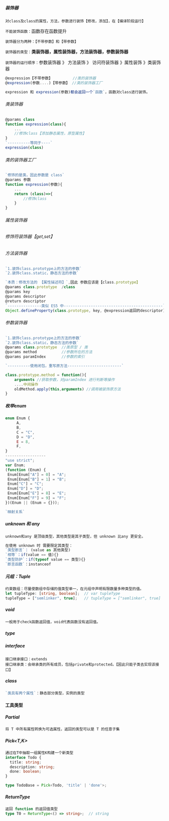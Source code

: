 ##### 装饰器

`对class及class的属性，方法，参数进行装饰【修改，添加】，在【编译阶段运行】`

`不能装饰函数：`函数存在函数提升

`装饰器分为两种：【不带参数】和【带参数】`

`装饰器的类型：`**类装饰器，属性装饰器，方法装饰器，参数装饰器**

`装饰器的运行顺序：`参数装饰器 》 方法装饰 》 访问符装饰器 》属性装饰  》类装饰器

```typescript
@expression【不带参数】         //类的装饰器
@expression(参数....)【带参数】 //类的装饰器工厂

expression 和 expression(参数)都会返回一个`函数`，函数对class进行装饰。
```

###### 类装饰器

```typescript
@params class
function expression(class){
    ...
    //修饰class【添加静态属性，原型属性】
}  
`----------等同于----`
expression(class)
```

###### 类的装饰器工厂

```typescript
`修饰的是类，因此参数是 class`
@params 参数
function expression(参数){
    ...
    return (class)=>{
        //修饰class
    }
}
```



###### 属性装饰器

###### 修饰符装饰器【get,set】

###### 方法装饰器

```typescript
`1.装饰class.prototype上的方法的参数`
`2.装饰class.static，静态方法的参数`

`本质：修改方法的 【属性描述符】`,因此 参数应该是【class.prototype】
@params class.prototype  /class
@params key
@params descriptor
@return descriptor
`---------------类似 ES5 中--------------------------------------------`
Object.defineProperty(class.prototype, key, @expression返回的descriptor)
```



###### 参数装饰器

```typescript
`1.装饰class.prototype上的方法的参数`
`2.装饰class.static，静态方法的参数`
@params class.prototype  //类原型 / 类
@params method           //参数所在的方法
@params paramIndex       //参数的索引

`----------使用闭包，重写原方法------------------------`

class.prototype.method = function(){
    arguments //获取参数，对paramIndex 进行判断等操作
    ....中间操作
    oldMethod.apply(this,arguments) //调用被装饰原方法
}
```



##### 枚举enum

```typescript
enum Enum {
     A,
     B,
     C = "C",
     D = "D",
     E = 8,
     F,
}
------------------
"use strict";
var Enum;
(function (Enum) {
 Enum[Enum["A"] = 0] = "A";
 Enum[Enum["B"] = 1] = "B";
 Enum["C"] = "C";
 Enum["D"] = "D";
 Enum[Enum["E"] = 8] = "E";
 Enum[Enum["F"] = 9] = "F";
})(Enum || (Enum = {}));

`映射关系`
```

##### unknown 和 any

```typescript
unknown和any 是顶级类型，其他类型是其子类型，但 unknown 比any 更安全。

在使用 unknown 时 需要限定其类型：
`类型断言`： (value as 其他类型)
`相等`：if(value == 值){}
`类型防护`：if(typeof value == 类型){}
`断言函数`：instanceof
```

##### 元组：Tuple

```typescript
约束数组：尽量使数组中存储的值类型单一，在元组中声明有限数量多种类型的值。
let tupleType: [string, boolean];  // var tupleType
tupleType = ["semlinker", true];   // tupleType = ["semlinker", true]
```

##### void

```typescript
一般用于check函数返回值，void代表函数没有返回值。
```

##### type



##### interface

```
接口继承接口：extends
接口继承类：会继承类的所有成员，包括private和protected。【因此只能子类去实现该接口】
```



##### class

```typescript
`类具有两个属性`：静态部分类型，实例的类型

```



#### 工具类型

##### Partial<T>

```typescript
将 T 中所有属性转换为可选属性，返回的类型可以是 T 的任意子集
```

##### Pick<T,K>

```typescript
通过在T中抽取一组属性K构建一个新类型
interface Todo {
  title: string;
  description: string;
  done: boolean;
}

type TodoBase = Pick<Todo, 'title' | 'done'>;
```

##### ReturnType<T>

```typescript
返回 function 的返回值类型
type T0 = ReturnType<() => string>;  // string
```


